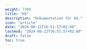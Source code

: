 ```yaml
---
weight: 7300
title: "K6"
description: "Dokumentation für K6."
icon: "article"
date: "2024-08-22T16:51:57+02:00"
lastmod: "2024-08-22T16:51:57+02:00"
draft: false
toc: true
---
```

